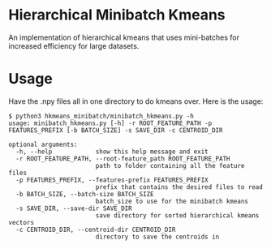 # Hierarchical Minibatch Kmeans
An implementation of hierarchical kmeans that uses mini-batches for increased efficiency for large datasets.

# Usage
Have the .npy files all in one directory to do kmeans over. Here is the usage:

```
$ python3 hkmeans_minibatch/minibatch_hkmeans.py -h
usage: minibatch_hkmeans.py [-h] -r ROOT_FEATURE_PATH -p FEATURES_PREFIX [-b BATCH_SIZE] -s SAVE_DIR -c CENTROID_DIR

optional arguments:
  -h, --help            show this help message and exit
  -r ROOT_FEATURE_PATH, --root-feature_path ROOT_FEATURE_PATH
                        path to folder containing all the feature files
  -p FEATURES_PREFIX, --features-prefix FEATURES_PREFIX
                        prefix that contains the desired files to read
  -b BATCH_SIZE, --batch-size BATCH_SIZE
                        batch_size to use for the minibatch kmeans
  -s SAVE_DIR, --save-dir SAVE_DIR
                        save directory for sorted hierarchical kmeans vectors
  -c CENTROID_DIR, --centroid-dir CENTROID_DIR
                        directory to save the centroids in
```
